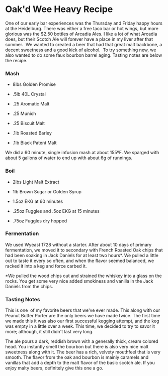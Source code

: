 Oak'd Wee Heavy Recipe
======================

One of our early bar experiences was the Thursday and Friday happy hours at the Heidelburg. There was either a free taco bar or hot wings, but more glorious was the $2.50 bottles of Arcadia Ales. I like a lot of what Arcadia does, but their Scotch Ale will forever have a place in my liver after that summer.  We wanted to created a beer that had that great malt backbone, a decent sweetness and a good kick of alcohol.  To try something new, we also wanted to do some faux bourbon barrel aging. Tasting notes are below the recipe.

### Mash

*   8lbs Golden Promise

*   .5lb 40L Crystal

*   .25 Aromatic Malt

*   .25 Munich

*   .25 Biscuit Malt

*   .1lb Roasted Barley

*   .1lb Black Patent Malt

We did a 60 minute, single infusion mash at about 155ºF. We sparged with about 5 gallons of water to end up with about 6g of runnings.

### Boil

*   2lbs Light Malt Extract

*   1lb Brown Sugar or Golden Syrup

*   1.5oz EKG at 60 minutes

*   .25oz Fuggles and .5oz EKG at 15 minutes

*   .75oz Fuggles dry hopped

### Fermentation

We used Wyeast 1728 without a starter. After about 10 days of primary fermentation, we moved it to secondary with French Roasted Oak chips that had been soaking in Jack Daniels for at least two hours\*. We pulled a little out to taste it every so often, and when the flavor seemed balanced, we racked it into a keg and force carbed it.

\*We pulled the wood chips out and strained the whiskey into a glass on the rocks. You get some very nice added smokiness and vanilla in the Jack Daniels from the chips.

### Tasting Notes

This is one  of my favorite beers that we've ever made. This along with our Peanut Butter Porter are the only beers we have made twice. The first time we made this it was also our first successful kegging attempt, and the keg was empty in a little over a week. This time, we decided to try to savor it more; although, it still didn't last very long.

The ale pours a dark, reddish brown with a generally thick, cream colored head. You instantly smell the bourbon but there is also very nice malt sweetness along with it. The beer has a rich, velvety mouthfeel that is very smooth. The flavor from the oak and bourbon is mainly caramels and vanillas that add a depth to the malt flavor of the basic scotch ale. If you enjoy malty beers, definitely give this one a go.